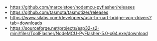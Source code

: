 - https://github.com/marcelstoer/nodemcu-pyflasher/releases
- https://github.com/tasmota/tasmotizer/releases
- https://www.silabs.com/developers/usb-to-uart-bridge-vcp-drivers?tab=downloads
- https://sourceforge.net/projects/esp32-s2-mini/files/ToolFlasher/NodeMCU-PyFlasher-5.0-x64.exe/download
